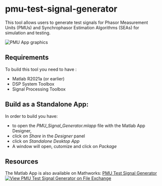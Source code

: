 # pmu-test-signal-generator
This tool allows users to generate test signals for Phasor Measurement Units (PMUs) and Synchrophasor Estimation Algorithms (SEAs) for simulation and testing.

![PMU App graphics](https://user-images.githubusercontent.com/77603228/211215221-4e5251f0-80f9-4c6c-b054-c256caa731c3.jpg)

## Requirements

To build this tool you need to have :

- Matlab R2021a (or earlier)
- DSP System Toolbox
- Signal Processing Toolbox

## Build as a Standalone App:

In order to build you have:
- to open the _PMU_Signal_Generator.mlapp_ file with the Matlab App Designer, 
- click on _Share_ in the _Designer_ panel
- click on _Standalone Desktop App_
- A window will open, cutomize and click on _Package_

## Resources

The Matlab App is also available on Mathworks:
[PMU Test Signal Generator](https://it.mathworks.com/matlabcentral/fileexchange/96384-pmu-test-signal-generator?s_tid=prof_contriblnk)
[![View PMU Test Signal Generator on File Exchange](https://www.mathworks.com/matlabcentral/images/matlab-file-exchange.svg)](https://www.mathworks.com/matlabcentral/fileexchange/96384-pmu-test-signal-generator)
